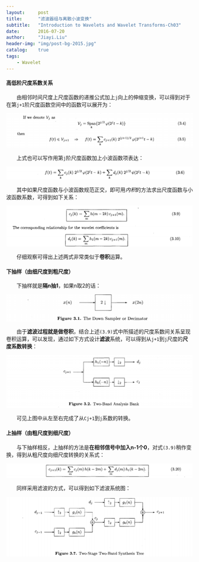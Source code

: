 ```yaml
---
layout:     post
title:      "滤波器组与离散小波变换"
subtitle:   "Introduction to Wavelets and Wavelet Transforms-Ch03"
date:       2016-07-20
author:     "Jiayi.Liu"
header-img: "img/post-bg-2015.jpg"
catalog: 	true
tags:
    - Wavelet
---
```


#### 高低阶尺度系数关系

　　由相邻时间尺度上尺度函数的递推公式加上`j`向上的伸缩变换，可以得到对于在第`j+1`阶尺度函数空间中的函数可以展开为：

![img](\img\in-post\Wavelet\3.4.png)

　　上式也可以写作用第`j`阶尺度函数加上小波函数项表达：

![img](\img\in-post\Wavelet\3.6.png)

　　其中如果尺度函数与小波函数规范正交，即可用*内积*的方法求出尺度函数与小波函数系数，可得到如下关系：

![img](\img\in-post\Wavelet\3.9.png)

　　仔细观察可得出上述两式非常类似于**卷积**运算。

#### 下抽样（由细尺度到粗尺度）

　　下抽样就是**隔n抽1**，如果n取2的话：

![img](\img\in-post\Wavelet\F3.1.png)

　　由于**滤波过程就是做卷积**，结合上述`(3.9)`式中所描述的尺度系数间关系呈现卷积运算，可以发现，通过如下方式设计**滤波**系统，可以得到从`j+1`到`j`尺度的**尺度系数转换**：

![img](\img\in-post\Wavelet\F3.2.png)

　　可见上图中从左至右完成了从`Cj+1`到`j`系数的转换。

#### 上抽样（由粗尺度到细尺度）

　　与下抽样相反，上抽样的方法是**在相邻信号中加入n-1个0**，对式`(3.9)`稍作变换，得到从粗尺度向细尺度转换的关系式：

![img](\img\in-post\Wavelet\3.20.png)

　　同样采用滤波的方式，可以得到如下滤波系统图：

![img](\img\in-post\Wavelet\F3.7.png)